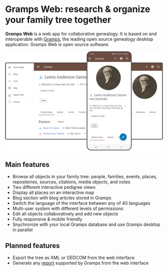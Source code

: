 # Gramps Web: research & organize your family tree together

**Gramps Web** is a web app for collaborative genealogy. It is based on and interoperable with [Gramps](https://gramps-project.org/blog/), the leading open source genealogy desktop application. Gramps Web is open source software.

![](screenshot.png)

## Main features

- Browse all objects in your family tree: people, families, events, places, repositories, sources, citations, media objects, and notes
- Two different interactive pedigree views
- Display all places on an interactive map
- Blog section with blog articles stored in Gramps
- Switch the language of the interface between any of 40 languages
- Multi-user system with different levels of permissions
- Edit all objects collaboratively and add new objects
- Fully responsive & mobile friendly
- Snychronize with your local Gramps database and use Gramps desktop in parallel

## Planned features

- Export the tree as XML or GEDCOM from the web interface
- Generate any [report](https://gramps-project.org/wiki/index.php/Gramps_5.1_Wiki_Manual_-_Reports) supported by Gramps from the web interface